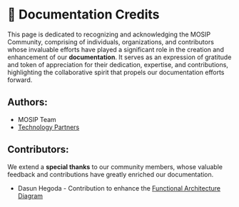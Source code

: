 # 🌟 Documentation Credits

This page is dedicated to recognizing and acknowledging the MOSIP Community, comprising of individuals, organizations, and contributors whose invaluable efforts have played a significant role in the creation and enhancement of our **documentation**. It serves as an expression of gratitude and token of appreciation for their dedication, expertise, and contributions, highlighting the collaborative spirit that propels our documentation efforts forward.

## Authors:&#x20;

* MOSIP Team
* [Technology Partners](https://docs.mosip.io/1.2.0/community/contributions)

## Contributors:

We extend a **special thanks** to our community members, whose valuable feedback and contributions have greatly enriched our documentation.

* Dasun Hegoda - Contribution to enhance the [Functional Architecture Diagram](https://docs.mosip.io/1.2.0/overview/architecture#high-level-reference-functional-architecture)
